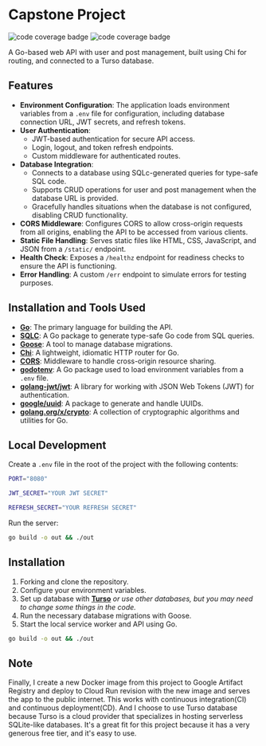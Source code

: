 # Capstone Project

![code coverage badge](https://github.com/STaninnat/capstone_project/actions/workflows/ci.yml/badge.svg)
![code coverage badge](https://github.com/STaninnat/capstone_project/actions/workflows/cd.yml/badge.svg)

A Go-based web API with user and post management, built using Chi for routing, and connected to a Turso database.

## Features

- **Environment Configuration**: The application loads environment variables from a `.env` file for configuration, including database connection URL, JWT secrets, and refresh tokens.
- **User Authentication**:
  - JWT-based authentication for secure API access.
  - Login, logout, and token refresh endpoints.
  - Custom middleware for authenticated routes.
- **Database Integration**:
  - Connects to a database using SQLc-generated queries for type-safe SQL code.
  - Supports CRUD operations for user and post management when the database URL is provided.
  - Gracefully handles situations when the database is not configured, disabling CRUD functionality.
- **CORS Middleware**: Configures CORS to allow cross-origin requests from all origins, enabling the API to be accessed from various clients.
- **Static File Handling**: Serves static files like HTML, CSS, JavaScript, and JSON from a `/static/` endpoint.
- **Health Check**: Exposes a `/healthz` endpoint for readiness checks to ensure the API is functioning.
- **Error Handling**: A custom `/err` endpoint to simulate errors for testing purposes.

## Installation and Tools Used

- **[Go](https://golang.org/dl/)**: The primary language for building the API.
- **[SQLC](https://github.com/sqlc-dev/sqlc/)**: A Go package to generate type-safe Go code from SQL queries.
- **[Goose](https://github.com/pressly/goose/)**: A tool to manage database migrations.
- **[Chi](https://github.com/go-chi/chi/)**: A lightweight, idiomatic HTTP router for Go.
- **[CORS](https://github.com/go-chi/cors/)**: Middleware to handle cross-origin resource sharing.
- **[godotenv](https://github.com/joho/godotenv/)**: A Go package used to load environment variables from a `.env` file.
- **[golang-jwt/jwt](https://github.com/golang-jwt/jwt)**: A library for working with JSON Web Tokens (JWT) for authentication.
- **[google/uuid](https://github.com/google/uuid)**: A package to generate and handle UUIDs.
- **[golang.org/x/crypto](https://pkg.go.dev/golang.org/x/crypto)**: A collection of cryptographic algorithms and utilities for Go.

## Local Development

Create a `.env` file in the root of the project with the following contents:

```bash
PORT="8080"
```

```bash
JWT_SECRET="YOUR JWT SECRET"
```

```bash
REFRESH_SECRET="YOUR REFRESH SECRET"
```

Run the server:

```bash
go build -o out && ./out
```

## Installation

1. Forking and clone the repository.
2. Configure your environment variables.
3. Set up database with **[Turso](https://turso.tech/)** *or use other databases, but you may need to change some things in the code.*
4. Run the necessary database migrations with Goose.
5. Start the local service worker and API using Go.

```bash
go build -o out && ./out
```

## Note

Finally, I create a new Docker image from this project to Google Artifact Registry and deploy to Cloud Run revision with the new image and serves the app to the public internet. This works with continuous integration(CI) and continuous deployment(CD). And I choose to use Turso database because Turso is a cloud provider that specializes in hosting serverless SQLite-like databases. It's a great fit for this project because it has a very generous free tier, and it's easy to use.
